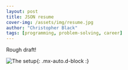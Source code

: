 ```yaml
---
layout: post
title: JSON resume
cover-img: /assets/img/resume.jpg
author: "Christopher Black"
tags: [programming, problem-solving, career]
---
```


Rough draft!

![The setup](/assets/images/json_resume.png){: .mx-auto.d-block :}
